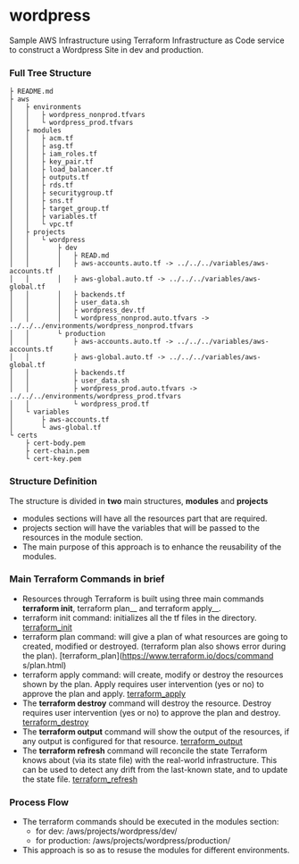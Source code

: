 # wordpress
Sample AWS Infrastructure using Terraform Infrastructure as Code service to construct a Wordpress Site in dev and production.

### Full Tree Structure
~~~
├ README.md
├ aws
│   ├ environments
│   │   ├ wordpress_nonprod.tfvars
│   │   └ wordpress_prod.tfvars
│   ├ modules
│   │   ├ acm.tf
│   │   ├ asg.tf
│   │   ├ iam_roles.tf
│   │   ├ key_pair.tf
│   │   ├ load_balancer.tf
│   │   ├ outputs.tf
│   │   ├ rds.tf
│   │   ├ securitygroup.tf
│   │   ├ sns.tf
│   │   ├ target_group.tf
│   │   ├ variables.tf
│   │   └ vpc.tf
│   ├ projects
│   │   └ wordpress
│   │       ├ dev
│   │       │   ├ READ.md
│   │       │   ├ aws-accounts.auto.tf -> ../../../variables/aws-accounts.tf
│   │       │   ├ aws-global.auto.tf -> ../../../variables/aws-global.tf
│   │       │   ├ backends.tf
│   │       │   ├ user_data.sh
│   │       │   ├ wordpress_dev.tf
│   │       │   └ wordpress_nonprod.auto.tfvars -> ../../../environments/wordpress_nonprod.tfvars
│   │       └ production
│   │           ├ aws-accounts.auto.tf -> ../../../variables/aws-accounts.tf
│   │           ├ aws-global.auto.tf -> ../../../variables/aws-global.tf
│   │           ├ backends.tf
│   │           ├ user_data.sh
│   │           ├ wordpress_prod.auto.tfvars -> ../../../environments/wordpress_prod.tfvars
│   │           └ wordpress_prod.tf
│   └ variables
│       ├ aws-accounts.tf
│       └ aws-global.tf
└ certs
    ├ cert-body.pem
    ├ cert-chain.pem
    └ cert-key.pem

~~~

### Structure Definition
The structure is divided in __two__ main structures, __modules__ and __projects__
* modules sections will have all the resources part that are required.
* projects section will have the variables that will be passed to the resources in the module section.
* The main purpose of this approach is to enhance the reusability of the modules.

### Main Terraform Commands in brief
* Resources through Terraform is built using three main commands __terraform init__, terraform plan__ and terraform apply__.
* terraform init command: initializes all the tf files in the directory. [terraform_init](https://www.terraform.io/docs/commands/init.html)
* terraform plan command: will give a plan of what resources are going to created, modified or destroyed. (terraform plan also shows error during the plan). [terraform_plan](https://www.terraform.io/docs/command
s/plan.html)
* terraform apply command: will create, modify or destroy the resources shown by the plan. Apply requires user intervention (yes or no) to approve the plan and apply. [terraform_apply](https://www.terraform.io/docs/commands/apply.html)
* The __terraform destroy__ command will destroy the resource. Destroy requires user intervention (yes or no) to approve the plan and destroy. [terraform_destroy](https://www.terraform.io/docs/commands/destroy.html)
* The __terraform output__ command will show the output of the resources, if any output is configured for that resource. [terraform_output](https://www.terraform.io/docs/commands/output.html)
* The __terraform refresh__ command will reconcile the state Terraform knows about (via its state file) with the real-world infrastructure. This can be used to detect any drift from the last-known state, and to update the state file. [terraform_refresh](https://www.terraform.io/docs/commands/refresh.html)

### Process Flow
* The terraform commands should be executed in the modules section:
    * for dev: /aws/projects/wordpress/dev/
    * for production: /aws/projects/wordpress/production/
* This approach is so as to resuse the modules for different environments.
